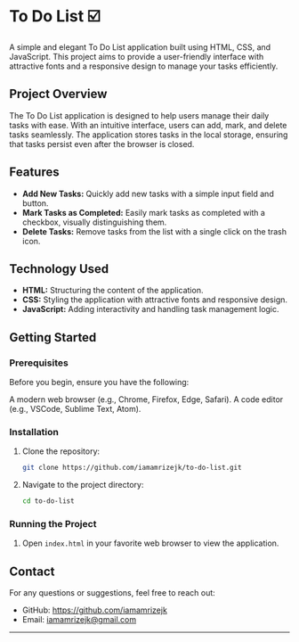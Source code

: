 # To Do List ☑️

A simple and elegant To Do List application built using HTML, CSS, and JavaScript. This project aims to provide a user-friendly interface with attractive fonts and a responsive design to manage your tasks efficiently.

## Project Overview

The To Do List application is designed to help users manage their daily tasks with ease. With an intuitive interface, users can add, mark, and delete tasks seamlessly. The application stores tasks in the local storage, ensuring that tasks persist even after the browser is closed.

## Features

- **Add New Tasks:** Quickly add new tasks with a simple input field and button.
- **Mark Tasks as Completed:** Easily mark tasks as completed with a checkbox, visually distinguishing them.
- **Delete Tasks:** Remove tasks from the list with a single click on the trash icon.

## Technology Used

- **HTML:** Structuring the content of the application.
- **CSS:** Styling the application with attractive fonts and responsive design.
- **JavaScript:** Adding interactivity and handling task management logic.

## Getting Started

### Prerequisites

Before you begin, ensure you have the following:

A modern web browser (e.g., Chrome, Firefox, Edge, Safari).
A code editor (e.g., VSCode, Sublime Text, Atom).

### Installation

1. Clone the repository:
    ```bash
    git clone https://github.com/iamamrizejk/to-do-list.git
    ```
2. Navigate to the project directory:
    ```bash
    cd to-do-list
    ```

### Running the Project

1. Open `index.html` in your favorite web browser to view the application.

## Contact

For any questions or suggestions, feel free to reach out:

- GitHub: https://github.com/iamamrizejk
- Email: iamamrizejk@gmail.com

---

